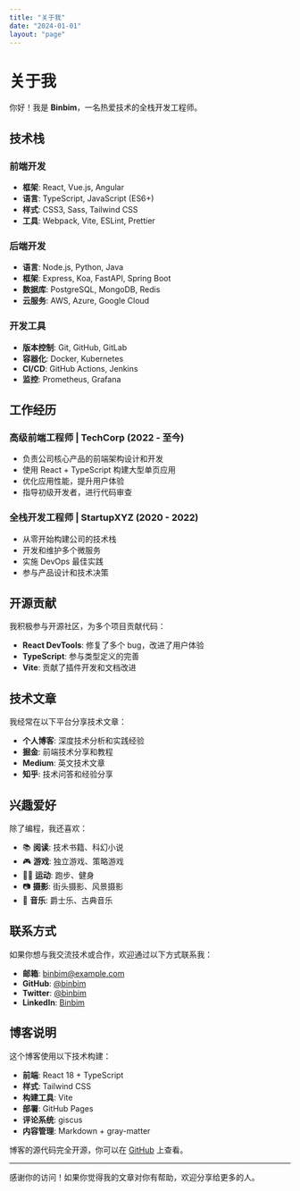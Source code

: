 ```yaml
---
title: "关于我"
date: "2024-01-01"
layout: "page"
---
```


# 关于我

你好！我是 **Binbim**，一名热爱技术的全栈开发工程师。

## 技术栈

### 前端开发
- **框架**: React, Vue.js, Angular
- **语言**: TypeScript, JavaScript (ES6+)
- **样式**: CSS3, Sass, Tailwind CSS
- **工具**: Webpack, Vite, ESLint, Prettier

### 后端开发
- **语言**: Node.js, Python, Java
- **框架**: Express, Koa, FastAPI, Spring Boot
- **数据库**: PostgreSQL, MongoDB, Redis
- **云服务**: AWS, Azure, Google Cloud

### 开发工具
- **版本控制**: Git, GitHub, GitLab
- **容器化**: Docker, Kubernetes
- **CI/CD**: GitHub Actions, Jenkins
- **监控**: Prometheus, Grafana

## 工作经历

### 高级前端工程师 | TechCorp (2022 - 至今)
- 负责公司核心产品的前端架构设计和开发
- 使用 React + TypeScript 构建大型单页应用
- 优化应用性能，提升用户体验
- 指导初级开发者，进行代码审查

### 全栈开发工程师 | StartupXYZ (2020 - 2022)
- 从零开始构建公司的技术栈
- 开发和维护多个微服务
- 实施 DevOps 最佳实践
- 参与产品设计和技术决策

## 开源贡献

我积极参与开源社区，为多个项目贡献代码：

- **React DevTools**: 修复了多个 bug，改进了用户体验
- **TypeScript**: 参与类型定义的完善
- **Vite**: 贡献了插件开发和文档改进

## 技术文章

我经常在以下平台分享技术文章：

- **个人博客**: 深度技术分析和实践经验
- **掘金**: 前端技术分享和教程
- **Medium**: 英文技术文章
- **知乎**: 技术问答和经验分享

## 兴趣爱好

除了编程，我还喜欢：

- 📚 **阅读**: 技术书籍、科幻小说
- 🎮 **游戏**: 独立游戏、策略游戏
- 🏃‍♂️ **运动**: 跑步、健身
- 📷 **摄影**: 街头摄影、风景摄影
- 🎵 **音乐**: 爵士乐、古典音乐

## 联系方式

如果你想与我交流技术或合作，欢迎通过以下方式联系我：

- **邮箱**: binbim@example.com
- **GitHub**: [@binbim](https://github.com/binbim)
- **Twitter**: [@binbim](https://twitter.com/binbim)
- **LinkedIn**: [Binbim](https://linkedin.com/in/binbim)

## 博客说明

这个博客使用以下技术构建：

- **前端**: React 18 + TypeScript
- **样式**: Tailwind CSS
- **构建工具**: Vite
- **部署**: GitHub Pages
- **评论系统**: giscus
- **内容管理**: Markdown + gray-matter

博客的源代码完全开源，你可以在 [GitHub](https://github.com/binbim/blog) 上查看。

---

感谢你的访问！如果你觉得我的文章对你有帮助，欢迎分享给更多的人。